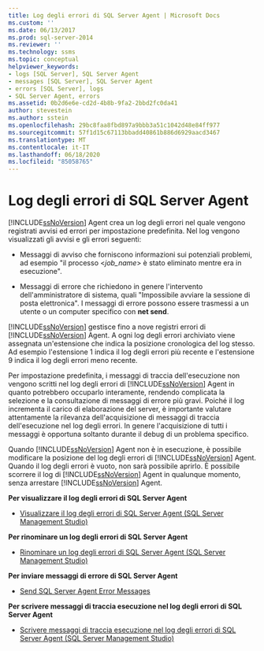 ```yaml
---
title: Log degli errori di SQL Server Agent | Microsoft Docs
ms.custom: ''
ms.date: 06/13/2017
ms.prod: sql-server-2014
ms.reviewer: ''
ms.technology: ssms
ms.topic: conceptual
helpviewer_keywords:
- logs [SQL Server], SQL Server Agent
- messages [SQL Server], SQL Server Agent
- errors [SQL Server], logs
- SQL Server Agent, errors
ms.assetid: 0b2d6e6e-cd2d-4b8b-9fa2-2bbd2fc0da41
author: stevestein
ms.author: sstein
ms.openlocfilehash: 29bc8faa8fbd897a9bbb3a51c1042d48e84ff977
ms.sourcegitcommit: 57f1d15c67113bbadd40861b886d6929aacd3467
ms.translationtype: MT
ms.contentlocale: it-IT
ms.lasthandoff: 06/18/2020
ms.locfileid: "85058765"
---
```

# <a name="sql-server-agent-error-log"></a>Log degli errori di SQL Server Agent
  [!INCLUDE[ssNoVersion](../../includes/ssnoversion-md.md)] Agent crea un log degli errori nel quale vengono registrati avvisi ed errori per impostazione predefinita. Nel log vengono visualizzati gli avvisi e gli errori seguenti:  
  
-   Messaggi di avviso che forniscono informazioni sui potenziali problemi, ad esempio "il processo \<*job_name*> è stato eliminato mentre era in esecuzione".  
  
-   Messaggi di errore che richiedono in genere l'intervento dell'amministratore di sistema, quali "Impossibile avviare la sessione di posta elettronica". I messaggi di errore possono essere trasmessi a un utente o un computer specifico con **net send**.  
  
 [!INCLUDE[ssNoVersion](../../includes/ssnoversion-md.md)] gestisce fino a nove registri errori di [!INCLUDE[ssNoVersion](../../includes/ssnoversion-md.md)] Agent. A ogni log degli errori archiviato viene assegnata un'estensione che indica la posizione cronologica del log stesso. Ad esempio l'estensione 1 indica il log degli errori più recente e l'estensione 9 indica il log degli errori meno recente.  
  
 Per impostazione predefinita, i messaggi di traccia dell'esecuzione non vengono scritti nel log degli errori di [!INCLUDE[ssNoVersion](../../includes/ssnoversion-md.md)] Agent in quanto potrebbero occuparlo interamente, rendendo complicata la selezione e la consultazione di messaggi di errore più gravi. Poiché il log incrementa il carico di elaborazione del server, è importante valutare attentamente la rilevanza dell'acquisizione di messaggi di traccia dell'esecuzione nel log degli errori. In genere l'acquisizione di tutti i messaggi è opportuna soltanto durante il debug di un problema specifico.  
  
 Quando [!INCLUDE[ssNoVersion](../../includes/ssnoversion-md.md)] Agent non è in esecuzione, è possibile modificare la posizione del log degli errori di [!INCLUDE[ssNoVersion](../../includes/ssnoversion-md.md)] Agent. Quando il log degli errori è vuoto, non sarà possibile aprirlo. È possibile scorrere il log di [!INCLUDE[ssNoVersion](../../includes/ssnoversion-md.md)] Agent in qualunque momento, senza arrestare [!INCLUDE[ssNoVersion](../../includes/ssnoversion-md.md)] Agent.  
  
 **Per visualizzare il log degli errori di SQL Server Agent**  
  
-   [Visualizzare il log degli errori di SQL Server Agent &#40;SQL Server Management Studio&#41;](view-sql-server-agent-error-log-sql-server-management-studio.md) 
  
 **Per rinominare un log degli errori di SQL Server Agent**  
  
-   [Rinominare un log degli errori di SQL Server Agent &#40;SQL Server Management Studio&#41;](rename-a-sql-server-agent-error-log-sql-server-management-studio.md)  
  
 **Per inviare messaggi di errore di SQL Server Agent**  
  
-   [Send SQL Server Agent Error Messages](send-sql-server-agent-error-messages.md)  
  
 **Per scrivere messaggi di traccia esecuzione nel log degli errori di SQL Server Agent**  
  
-   [Scrivere messaggi di traccia esecuzione nel log degli errori di SQL Server Agent &#40;SQL Server Management Studio&#41;](write-execution-trace-messages-to-sql-server-agent-log-ssms.md)  
  
  
